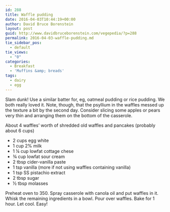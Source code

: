```yaml
---
id: 288
title: Waffle pudding
date: 2016-04-03T10:44:19+00:00
author: David Bruce Borenstein
layout: post
guid: http://www.davidbruceborenstein.com/vegepedia/?p=288
permalink: 2016-04-03-waffle-pudding.md
tie_sidebar_pos:
  - default
tie_views:
  - "0"
categories:
  - Breakfast
  - 'Muffins &amp; breads'
tags:
  - dairy
  - egg
---
```

Slam dunk! Use a similar batter for, eg, oatmeal pudding or rice pudding. We both really loved it. Note, though, that the psyllium in the waffles messed up the texture a bit by the second day. Consider slicing some apples or pears very thin and arranging them on the bottom of the casserole.

About 4 waffles’ worth of shredded old waffles and pancakes (probably about 6 cups)

  * 2 cups egg white
  * 1 cup 2% milk
  * 1 ¼ cup lowfat cottage chese
  * ¾ cup lowfat sour cream
  * 2 tbsp cider-vanilla paste
  * 1 tsp vanilla (more if not using waffles containing vanilla)
  * 1 tsp SS pistachio extract
  * 2 tbsp sugar
  * ½ tbsp molasses

Preheat oven to 350. Spray casserole with canola oil and put waffles in it. Whisk the remaining ingredients in a bowl. Pour over waffles. Bake for 1 hour. Let cool. Easy!